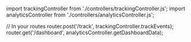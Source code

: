 import trackingController from './controllers/trackingController.js';
import analyticsController from './controllers/analyticsController.js';

// In your routes
router.post('/track', trackingController.trackEvents);
router.get('/dashboard', analyticsController.getDashboardData);